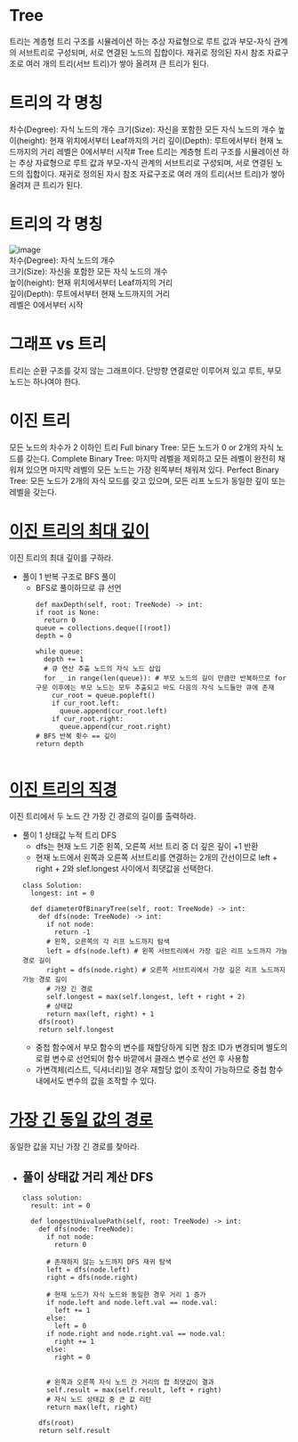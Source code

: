 # Tree
트리는 계층형 트리 구조를 시뮬레이션 하는 추상 자료형으로 루트 값과 부모-자식 관계의 서브트리로 구성되며, 서로 연결된 노드의 집합이다.
재귀로 정의된 자시 참조 자료구조로 여러 개의 트리(서브 트리)가 쌓아 올려져 큰 트리가 된다.
# 트리의 각 명칭
차수(Degree): 자식 노드의 개수
크기(Size): 자신을 포함한 모든 자식 노드의 개수
높이(height): 현재 위치에서부터 Leaf까지의 거리
깊이(Depth): 루트에서부터 현재 노드까지의 거리
레벨은 0에서부터 시작# Tree
트리는 계층형 트리 구조를 시뮬레이션 하는 추상 자료형으로 루트 값과 부모-자식 관계의 서브트리로 구성되며, 서로 연결된 노드의 집합이다.
재귀로 정의된 자시 참조 자료구조로 여러 개의 트리(서브 트리)가 쌓아 올려져 큰 트리가 된다.
# 트리의 각 명칭
![image](https://github.com/user-attachments/assets/2196e916-b7f7-4c86-8fd6-84d13200a5ee)            
차수(Degree): 자식 노드의 개수           
크기(Size): 자신을 포함한 모든 자식 노드의 개수         
높이(height): 현재 위치에서부터 Leaf까지의 거리           
깊이(Depth): 루트에서부터 현재 노드까지의 거리          
레벨은 0에서부터 시작         
# 그래프 vs 트리
트리는 순환 구조를 갖지 않는 그래프이다.
단방향 연결로만 이루어져 있고 루트, 부모 노드는 하나여야 한다.
# 이진 트리
모든 노드의 차수가 2 이하인 트리
Full binary Tree: 모든 노드가 0 or 2개의 자식 노드를 갖는다.
Complete Binary Tree: 마지막 레벨을 제외하고 모든 레벨이 완전히 채워져 있으면 마지막 레벨의 모든 노드는 가장 왼쪽부터 채워져 있다.
Perfect Binary Tree: 모든 노드가 2개의 자식 모드를 갖고 있으며, 모든 리프 노드가 동일한 깊이 또는 레벨을 갖는다.
# [이진 트리의 최대 깊이](https://leetcode.com/problems/maximum-depth-of-binary-tree/)
이진 트리의 최대 깊이를 구하라.
  - 풀이 1 반복 구조로 BFS 풀이
    - BFS로 풀이하므로 큐 선언
      ```python3
      def maxDepth(self, root: TreeNode) -> int:
      if root is None:
        return 0
      queue = collections.deque([(root])
      depth = 0
      
      while queue:
        depth += 1
        # 큐 연산 추출 노드의 자식 노드 삽입
        for _ in range(len(queue)): # 부모 노드의 길이 만큼만 반복하므로 for 구문 이후에는 부모 노드는 모두 추출되고 바도 다음의 자식 노드들만 큐에 존재
          cur_root = queue.popleft()
          if cur_root.left:
            queue.append(cur_root.left)
          if cur_root.right:
            queue.append(cur_root.right)
      # BFS 반복 횟수 == 깊이
      return depth
    ```
# [이진 트리의 직경](https://leetcode.com/problems/diameter-of-binary-tree/)
이진 트리에서 두 노드 간 가장 긴 경로의 길이를 출력하라.
  - 풀이 1 상태값 누적 트리 DFS
    - dfs는 현재 노드 기준 왼쪽, 오른쪽 서브 트리 중 더 깊은 깊이 +1 반환
    - 현재 노드에서 왼쪽과 오른쪽 서브트리를 연결하는 2개의 간선이므로 left + right + 2와 slef.longest 사이에서 최댓값을 선택한다.
    ```python3
    class Solution:
      longest: int = 0
    
      def diameterOfBinaryTree(self, root: TreeNode) -> int:
        def dfs(node: TreeNode) -> int:
          if not node:
            return -1
          # 왼쪽, 오른쪽의 각 리프 노드까지 탐색
          left = dfs(node.left) # 왼쪽 서브트리에서 가장 깊은 리프 노드까지 가능 경로 길이
          right = dfs(node.right) # 오른쪽 서브트리에서 가장 깊은 리프 노드까지 가능 경로 길이
          # 가장 긴 경로
          self.longest = max(self.longest, left + right + 2)
          # 상태값
          return max(left, right) + 1
        dfs(root)
        return self.longest
    ```
    - 중첩 함수에서 부모 함수의 변수를 재할당하게 되면 참조 ID가 변경되며 별도의 로컬 변수로 선언되어 함수 바깥에서 클래스 변수로 선언 후 사용함
    - 가변객체(리스트, 딕셔너리)일 경우 재할당 없이 조작이 가능하므로 중첩 함수 내에서도 변수의 값을 조작할 수 있다.
# [가장 긴 동일 값의 경로](https://leetcode.com/problems/longest-univalue-path/)
동일한 값을 지닌 가장 긴 경로를 찾아라.
  - 풀이 상태값 거리 계산 DFS
    - 
    ```python3
    class solution:
      result: int = 0
    
      def longestUnivaluePath(self, root: TreeNode) -> int:
        def dfs(node: TreeNode):
          if not node:
            return 0
    
          # 존재하지 않는 노드까지 DFS 재귀 탐색
          left = dfs(node.left)
          right = dfs(node.right)
    
          # 현재 노드가 자식 노드와 동일한 경우 거리 1 증가
          if node.left and node.left.val == node.val:
            left += 1  
          else:
            left = 0
          if node.right and node.right.val == node.val:
            right += 1
          else:
            right = 0
    
    
          # 왼쪽과 오른쪽 자식 노드 간 거리의 합 최댓값이 결과
          self.result = max(self.result, left + right)  
          # 자식 노드 상태값 중 큰 값 리턴
          return max(left, right)  
    
        dfs(root)
        return self.result
    ```




